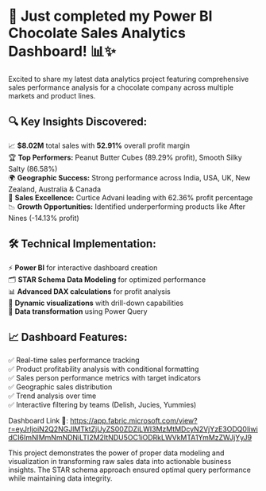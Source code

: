 # 🍫 Just completed my Power BI Chocolate Sales Analytics Dashboard! 📊✨

Excited to share my latest data analytics project featuring comprehensive sales performance analysis for a chocolate company across multiple markets and product lines.

## 🔍 **Key Insights Discovered:**
📈 **$8.02M** total sales with **52.91%** overall profit margin  
🏆 **Top Performers:** Peanut Butter Cubes (89.29% profit), Smooth Silky Salty (86.58%)  
🌍 **Geographic Success:** Strong performance across India, USA, UK, New Zealand, Australia & Canada  
👥 **Sales Excellence:** Curtice Advani leading with 62.36% profit percentage  
📉 **Growth Opportunities:** Identified underperforming products like After Nines (-14.13% profit)

## 🛠️ **Technical Implementation:**
⚡ **Power BI** for interactive dashboard creation  
🗂️ **STAR Schema Data Modeling** for optimized performance  
📊 **Advanced DAX calculations** for profit analysis  
🎨 **Dynamic visualizations** with drill-down capabilities  
🔄 **Data transformation** using Power Query  

## 📈 **Dashboard Features:**
✅ Real-time sales performance tracking  
✅ Product profitability analysis with conditional formatting  
✅ Sales person performance metrics with target indicators  
✅ Geographic sales distribution  
✅ Trend analysis over time  
✅ Interactive filtering by teams (Delish, Jucies, Yummies)

Dashboard Link 🔗: https://app.fabric.microsoft.com/view?r=eyJrIjoiN2Q2NGJlMTktZjUyZS00ZDZiLWI3MzMtMDcyN2VjYzE3ODQ0IiwidCI6ImNlMmNmNDNiLTI2M2ItNDU5OC1iODRkLWVkMTA1YmMzZWJjYyJ9


This project demonstrates the power of proper data modeling and visualization in transforming raw sales data into actionable business insights. The STAR schema approach ensured optimal query performance while maintaining data integrity.

